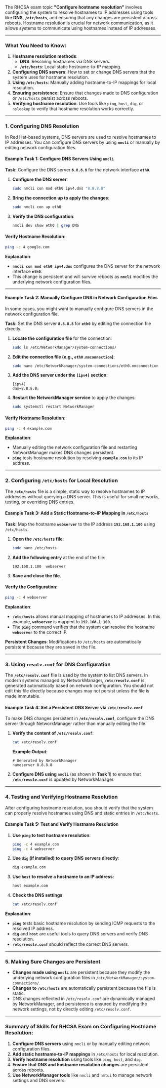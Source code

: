 The RHCSA exam topic **"Configure hostname resolution"** involves configuring the system to resolve hostnames to IP addresses using tools like **DNS**, **`/etc/hosts`**, and ensuring that any changes are persistent across reboots. Hostname resolution is crucial for network communication, as it allows systems to communicate using hostnames instead of IP addresses.


---

### **What You Need to Know:**
1. **Hostname resolution methods**: 
   - **DNS**: Resolving hostnames via DNS servers.
   - **`/etc/hosts`**: Local static hostname-to-IP mapping.
2. **Configuring DNS servers**: How to set or change DNS servers that the system uses for hostname resolution.
3. **Using `/etc/hosts`**: Manually adding hostname-to-IP mappings for local resolution.
4. **Ensuring persistence**: Ensure that changes made to DNS configuration or `/etc/hosts` persist across reboots.
5. **Verifying hostname resolution**: Use tools like `ping`, `host`, `dig`, or `nslookup` to verify that hostname resolution works correctly.

---

### **1. Configuring DNS Resolution**

In Red Hat-based systems, DNS servers are used to resolve hostnames to IP addresses. You can configure DNS servers by using **`nmcli`** or manually by editing network configuration files.

#### **Example Task 1: Configure DNS Servers Using `nmcli`**

**Task:** Configure the DNS server **`8.8.8.8`** for the network interface **`eth0`**.

1. **Configure the DNS server**:
   ```bash
   sudo nmcli con mod eth0 ipv4.dns "8.8.8.8"
   ```

2. **Bring the connection up to apply the changes**:
   ```bash
   sudo nmcli con up eth0
   ```

3. **Verify the DNS configuration**:
   ```bash
   nmcli dev show eth0 | grep DNS
   ```

#### **Verify Hostname Resolution**:
```bash
ping -c 4 google.com
```

**Explanation**:
- **`nmcli con mod eth0 ipv4.dns`** configures the DNS server for the network interface **`eth0`**.
- This change is persistent and will survive reboots as **`nmcli`** modifies the underlying network configuration files.

---

#### **Example Task 2: Manually Configure DNS in Network Configuration Files**

In some cases, you might want to manually configure DNS servers in the network configuration file.

**Task:** Set the DNS server **`8.8.8.8`** for **`eth0`** by editing the connection file directly.

1. **Locate the configuration file** for the connection:
   ```bash
   sudo ls /etc/NetworkManager/system-connections/
   ```

2. **Edit the connection file (e.g., `eth0.nmconnection`)**:
   ```bash
   sudo nano /etc/NetworkManager/system-connections/eth0.nmconnection
   ```

3. **Add the DNS server under the `[ipv4]` section**:
   ```
   [ipv4]
   dns=8.8.8.8;
   ```

4. **Restart the NetworkManager service** to apply the changes:
   ```bash
   sudo systemctl restart NetworkManager
   ```

#### **Verify Hostname Resolution**:
```bash
ping -c 4 example.com
```

**Explanation**:
- Manually editing the network configuration file and restarting NetworkManager makes DNS changes persistent.
- **`ping`** tests hostname resolution by resolving **`example.com`** to its IP address.

---

### **2. Configuring `/etc/hosts` for Local Resolution**

The **`/etc/hosts`** file is a simple, static way to resolve hostnames to IP addresses without querying a DNS server. This is useful for small networks, testing, or overriding DNS entries.

#### **Example Task 3: Add a Static Hostname-to-IP Mapping in `/etc/hosts`**

**Task:** Map the hostname **`webserver`** to the IP address **`192.168.1.100`** using `/etc/hosts`.

1. **Open the `/etc/hosts` file**:
   ```bash
   sudo nano /etc/hosts
   ```

2. **Add the following entry** at the end of the file:
   ```
   192.168.1.100  webserver
   ```

3. **Save and close the file**.

#### **Verify the Configuration**:
```bash
ping -c 4 webserver
```

**Explanation**:
- **`/etc/hosts`** allows manual mapping of hostnames to IP addresses. In this example, **`webserver`** is mapped to **`192.168.1.100`**.
- The **`ping`** command verifies that the system can resolve the hostname **`webserver`** to the correct IP.

**Persistent Changes**: Modifications to `/etc/hosts` are automatically persistent because they are saved in the file.

---

### **3. Using `resolv.conf` for DNS Configuration**

The **`/etc/resolv.conf`** file is used by the system to list DNS servers. In modern systems managed by NetworkManager, **`/etc/resolv.conf`** is generated automatically based on network configuration. You should not edit this file directly because changes may not persist unless the file is made immutable.

#### **Example Task 4: Set a Persistent DNS Server via `/etc/resolv.conf`**

To make DNS changes persistent in **`/etc/resolv.conf`**, configure the DNS server through NetworkManager rather than manually editing the file.

1. **Verify the content of `/etc/resolv.conf`**:
   ```bash
   cat /etc/resolv.conf
   ```

   **Example Output**:
   ```
   # Generated by NetworkManager
   nameserver 8.8.8.8
   ```

2. **Configure DNS using `nmcli`** (as shown in **Task 1**) to ensure that **`/etc/resolv.conf`** is updated by NetworkManager.

---

### **4. Testing and Verifying Hostname Resolution**

After configuring hostname resolution, you should verify that the system can properly resolve hostnames using DNS and static entries in `/etc/hosts`.

#### **Example Task 5: Test and Verify Hostname Resolution**

1. **Use `ping` to test hostname resolution**:
   ```bash
   ping -c 4 example.com
   ping -c 4 webserver
   ```

2. **Use `dig` (if installed) to query DNS servers directly**:
   ```bash
   dig example.com
   ```

3. **Use `host` to resolve a hostname to an IP address**:
   ```bash
   host example.com
   ```

4. **Check the DNS settings**:
   ```bash
   cat /etc/resolv.conf
   ```

**Explanation**:
- **`ping`** tests basic hostname resolution by sending ICMP requests to the resolved IP address.
- **`dig`** and **`host`** are useful tools to query DNS servers and verify DNS resolution.
- **`/etc/resolv.conf`** should reflect the correct DNS servers.

---

### **5. Making Sure Changes are Persistent**

- **Changes made using `nmcli`** are persistent because they modify the underlying network configuration files in `/etc/NetworkManager/system-connections/`.
- **Changes to `/etc/hosts`** are automatically persistent because the file is static.
- DNS changes reflected in `/etc/resolv.conf` are dynamically managed by NetworkManager, and persistence is ensured by modifying the network settings, not by directly editing `/etc/resolv.conf`.

---

### Summary of Skills for RHCSA Exam on Configuring Hostname Resolution:
1. **Configure DNS servers** using `nmcli` or by manually editing network configuration files.
2. **Add static hostname-to-IP mappings** in `/etc/hosts` for local resolution.
3. **Verify hostname resolution** using tools like `ping`, `host`, and `dig`.
4. **Ensure that DNS and hostname resolution changes** are persistent across reboots.
5. **Use NetworkManager tools** like `nmcli` and `nmtui` to manage network settings and DNS servers.

